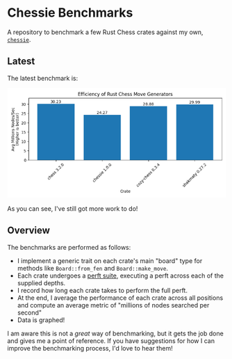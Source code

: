 # Chessie Benchmarks

A repository to benchmark a few Rust Chess crates against my own, [`chessie`](https://crates.io/crates/chessie).

## Latest

The latest benchmark is:

![](./figures/chessie-1.0.0.png)

As you can see, I've still got more work to do!

## Overview

The benchmarks are performed as follows:

-   I implement a generic trait on each crate's main "board" type for methods like `Board::from_fen` and `Board::make_move`.
-   Each crate undergoes a [perft suite](./src/standard.epd), executing a perft across each of the supplied depths.
-   I record how long each crate takes to perform the full perft.
-   At the end, I average the performance of each crate across all positions and compute an average metric of "millions of nodes searched per second"
-   Data is graphed!

I am aware this is not a _great_ way of benchmarking, but it gets the job done and gives me a point of reference.
If you have suggestions for how I can improve the benchmarking process, I'd love to hear them!
